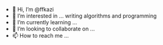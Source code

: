 - 👋 Hi, I’m @ffkazi
- 👀 I’m interested in ... writing algorithms and programming
- 🌱 I’m currently learning ...
- 💞️ I’m looking to collaborate on ...
- 📫 How to reach me ...

<!---
ffkazi/ffkazi is a ✨ special ✨ repository because its `README.md` (this file) appears on your GitHub profile.
You can click the Preview link to take a look at your changes.
--->

